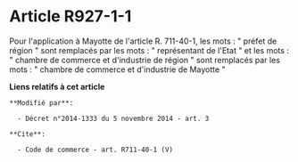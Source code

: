 # Article R927-1-1

Pour l'application à Mayotte de l'article R. 711-40-1, les mots : " préfet de région " sont remplacés par les mots : "
représentant de l'Etat " et les mots : " chambre de commerce et d'industrie de région " sont remplacés par les mots : "
chambre de commerce et d'industrie de Mayotte "

**Liens relatifs à cet article**

	**Modifié par**:

	  - Décret n°2014-1333 du 5 novembre 2014 - art. 3

	**Cite**:

	  - Code de commerce - art. R711-40-1 (V)
